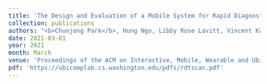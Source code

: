 ```yaml
---
title: 'The Design and Evaluation of a Mobile System for Rapid Diagnostic Test Interpretation'
collection: publications
authors: "<b>Chunjong Park</b>, Hung Ngo, Libby Rose Lavitt, Vincent Karuri, Shiven Bhatt, Peter Lubell-Doughtie, Anuraj H. Shankar, Leonard Ndwiga, Victor Osoti, Juliana K. Wambua, Philip Bejon, Lynette Isabella Ochola-Oyier, Monique Chilver, Nigel Stocks, Victoria Lyon, Barry R. Lutz, Matthew Thompson, Alex Mariakakis, Shwetak Patel"
date: 2021-03-01
year: 2021
month: March
venue: 'Proceedings of the ACM on Interactive, Mobile, Wearable and Ubiquitous Technologies (IMWUT)'
pdf: 'https://ubicomplab.cs.washington.edu/pdfs/rdtscan.pdf'
---
```

